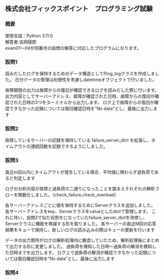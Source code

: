 ## 株式会社フィックスポイント　プログラミング試験

### 概要
使用言語：Python 3.11.0  
解答者:吉岡稜耶  
exam01～04が同番号の設問の解答に対応したプログラムになります。



### 設問1
読みだしたログを保持するためのデータ構造としてPing_logクラスを作成しました。
日付データの管理は利便性を考慮しdatetimeオブジェクトで行いました。

故障期間の出力は故障からの復旧が確認できるログを読みだした際に行います。
出力内容としてサーバーアドレス、故障が確認された日時、故障からの復旧が確認された日時の3つをターミナルから出力します。
ログ上で故障からの復旧が確認できなかった記録については復旧確認日時を”No data"とし、最後に出力します

### 設問2

故障しているサーバーの記録を保持している failure_server_dict を拡張し、タイムアウトの連続回数を記録できるようにしました。


### 設問3
直近m回以内にタイムアウトが発生している場合、平均値に関わらず過負荷であると判定します

ログの分析内容が故障と過負荷の二通りになったことを踏まえそれぞれの解析フローを関数化しました。（check_failure,check_overload）

各サーバーアドレスごとに値を保持するためにServerクラスを追加しました。
各サーバーアドレスをkey、Serverクラスをvalueとしたdictで管理します。
これに伴い、設問2で似た役割をになっていたfailure_server_dictを改修し、Serverクラスに機能を移譲する形を取りました。
各サーバーの直近M回の応答結果をキューで保持し、新しいログの読み込みの際はキューの更新を行います

データの出力箇所がログの解析処理内に散逸していたため、解析処理後にまとめて出力する形に変更しました。
過負荷を検知した日時～過負荷の解消を検知した日時までを出力します。
ログ上で過負荷の解消が確認できなかった記録については復旧確認日時を”No data"とし、最後に出力します

### 設問4